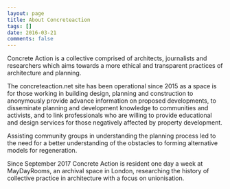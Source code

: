 ```yaml
---
layout: page
title: About Concreteaction
tags: []
date: 2016-03-21
comments: false
---
```

    
Concrete Action is a collective comprised of architects, journalists and researchers which aims towards a more ethical and transparent practices of architecture and planning. 

The concreteaction.net site has been operational since 2015 as a space is for those working in building design, planning and construction to anonymously provide advance information on proposed developments, to disseminate planning and development knowledge to communities and activists, and to link professionals who are willing to provide educational and design services for those negatively affected by property development.

Assisting community groups in understanding the planning process led to the need for a better understanding of the obstacles to forming alternative models for regeneration. 

Since September 2017 Concrete Action is resident one day a week at MayDayRooms, an archival space in London, researching the history of collective practice in architecture with a focus on unionisation.
